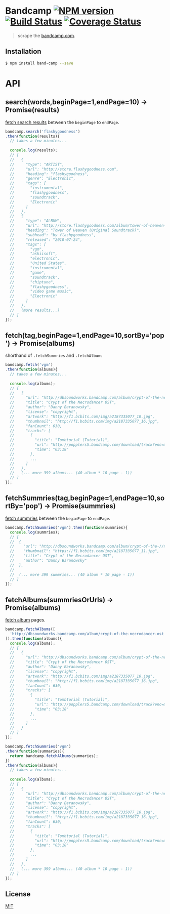 # Bandcamp [![NPM version][npm-image]][npm] [![Build Status][travis-image]][travis] [![Coverage Status][coveralls-image]][coveralls]

> scrape the [bandcamp.com](https://bandcamp.com/).

## Installation

```bash
$ npm install band-camp --save
```

# API

## search(words,beginPage=1,endPage=10) -> Promise(results)

[fetch search results](https://bandcamp.com/search?q=flashygoodness) between the `beginPage` to `endPage`.

```js
bandcamp.search('flashygoodness')
.then(function(results){
  // takes a few minutes...
  
  console.log(results);
  // [
  //   {
  //     "type": "ARTIST",
  //     "url": "http://store.flashygoodness.com",
  //     "heading": "flashygoodness",
  //     "genre": "Electronic",
  //     "tags": [
  //       "instrumental",
  //       "flashygoodness",
  //       "soundtrack",
  //       "Electronic"
  //     ]
  //   },
  //   {
  //     "type": "ALBUM",
  //     "url": "http://store.flashygoodness.com/album/tower-of-heaven-original-soundtrack",
  //     "heading": "Tower of Heaven (Original Soundtrack)",
  //     "subhead": "by flashygoodness",
  //     "released": "2010-07-24",
  //     "tags": [
  //       "vgm",
  //       "askiisoft",
  //       "electronic",
  //       "United States",
  //       "instrumental",
  //       "game",
  //       "soundtrack",
  //       "chiptune",
  //       "flashygoodness",
  //       "video game music",
  //       "Electronic"
  //     ]
  //   },
  //   (more results...)
  // ]
});
```

## fetch(tag,beginPage=1,endPage=10,sortBy='pop') -> Promise(albums)

shorthand of `.fetchSummries` and `.fetchAlbums`

```js
bandcamp.fetch('vgm')
.then(function(albums){
  // takes a few minutes...
  
  console.log(albums);
  // [
  //   {
  //     "url": "http://dbsoundworks.bandcamp.com/album/crypt-of-the-necrodancer-ost",
  //     "title": "Crypt of the Necrodancer OST",
  //     "author": "Danny Baranowsky",
  //     "license": "copyright",
  //     "artwork": "http://f1.bcbits.com/img/a2187335077_10.jpg",
  //     "thumbnail": "http://f1.bcbits.com/img/a2187335077_16.jpg",
  //     "fanCount": 630,
  //     "tracks": [
  //       {
  //         "title": "Tombtorial (Tutorial)",
  //         "url": "http://popplers5.bandcamp.com/download/track?enc=mp3-128&fsig=663eefe823139816899fcf0746ff29c7&id=415514545&stream=1&ts=1439820305.0",
  //         "time": "03:18"
  //       },
  //       ...
  //     ]
  //   },
  //   (... more 399 albums... (40 album * 10 page - 1))
  // ]
});
```

## fetchSummries(tag,beginPage=1,endPage=10,sortBy='pop') -> Promise(summries)

[fetch summries](https://bandcamp.com/tag/vgm?page=1&sort_field=pop) between the `beginPage` to `endPage`.

```js
bandcamp.fetchSummries('vgm').then(function(summries){
  console.log(summries);
  // [
  //  {
  //    "url": "http://dbsoundworks.bandcamp.com/album/crypt-of-the-//necrodancer-ost",
  //    "thumbnail": "https://f1.bcbits.com/img/a2187335077_11.jpg",
  //    "title": "Crypt of the Necrodancer OST",
  //    "author": "Danny Baranowsky"
  //  },
  //
  //  (... more 399 summries... (40 album * 10 page - 1))
  // ]
});
```

## fetchAlbums(summriesOrUrls) -> Promise(albums)

[fetch album](https://dbsoundworks.bandcamp.com/album/crypt-of-the-necrodancer-ost) pages.

```js
bandcamp.fetchAlbums([
  'http://dbsoundworks.bandcamp.com/album/crypt-of-the-necrodancer-ost',
]).then(function(albums){
  console.log(albums);
  // [
  //   {
  //     "url": "http://dbsoundworks.bandcamp.com/album/crypt-of-the-necrodancer-ost",
  //     "title": "Crypt of the Necrodancer OST",
  //     "author": "Danny Baranowsky",
  //     "license": "copyright",
  //     "artwork": "http://f1.bcbits.com/img/a2187335077_10.jpg",
  //     "thumbnail": "http://f1.bcbits.com/img/a2187335077_16.jpg",
  //     "fanCount": 630,
  //     "tracks": [
  //       {
  //         "title": "Tombtorial (Tutorial)",
  //         "url": "http://popplers5.bandcamp.com/download/track?enc=mp3-128&fsig=663eefe823139816899fcf0746ff29c7&id=415514545&stream=1&ts=1439820305.0",
  //         "time": "03:18"
  //       },
  //       ...
  //     ]
  //   }
  // ]
});
```

```js
bandcamp.fetchSummries('vgm')
.then(function(summaries){
  return bandcamp.fetchAlbums(summaries);
})
.then(function(albums){
  // takes a few minutes...
  
  console.log(albums);
  // [
  //   {
  //     "url": "http://dbsoundworks.bandcamp.com/album/crypt-of-the-necrodancer-ost",
  //     "title": "Crypt of the Necrodancer OST",
  //     "author": "Danny Baranowsky",
  //     "license": "copyright",
  //     "artwork": "http://f1.bcbits.com/img/a2187335077_10.jpg",
  //     "thumbnail": "http://f1.bcbits.com/img/a2187335077_16.jpg",
  //     "fanCount": 630,
  //     "tracks": [
  //       {
  //         "title": "Tombtorial (Tutorial)",
  //         "url": "http://popplers5.bandcamp.com/download/track?enc=mp3-128&fsig=663eefe823139816899fcf0746ff29c7&id=415514545&stream=1&ts=1439820305.0",
  //         "time": "03:18"
  //       },
  //       ...
  //     ]
  //   },
  //   (... more 399 albums... (40 album * 10 page - 1))
  // ]
});
```

License
---
[MIT][License]

[License]: http://59naga.mit-license.org/

[sauce-image]: http://soysauce.berabou.me/u/59798/band-camp.svg
[sauce]: https://saucelabs.com/u/59798
[npm-image]:https://img.shields.io/npm/v/band-camp.svg?style=flat-square
[npm]: https://npmjs.org/package/band-camp
[travis-image]: http://img.shields.io/travis/59naga/band-camp.svg?style=flat-square
[travis]: https://travis-ci.org/59naga/band-camp
[coveralls-image]: http://img.shields.io/coveralls/59naga/band-camp.svg?style=flat-square
[coveralls]: https://coveralls.io/r/59naga/band-camp?branch=master
